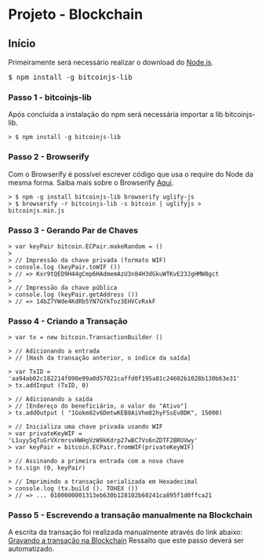 # Projeto - Blockchain

## Início
Primeiramente será necessário realizar o download do [Node.js](https://nodejs.org/en/).

<pre class="prettyprint lang-txt">$ npm install -g bitcoinjs-lib</pre>

### Passo 1 - bitcoinjs-lib
Após concluída a instalação do npm será necessária importar a lib bitcoinjs-lib.
```
> $ npm install -g bitcoinjs-lib
```

### Passo 2 - Browserify 
Com o Browserify é possível escrever código que usa o require do Node da mesma forma.
Saiba mais sobre o Browserify [Aqui](http://browserify.org/).
```
> $ npm -g install bitcoinjs-lib browserify uglify-js
> $ browserify -r bitcoinjs-lib -s bitcoin | uglifyjs > bitcoinjs.min.js
```

### Passo 3 - Gerando Par de Chaves
```
> var keyPair bitcoin.ECPair.makeRandom = ()
>
> // Impressão da chave privada (formato WIF)
> console.log (keyPair.toWIF ())
> // => Kxr9tQED9H44gCmp6HAdmemAzU3n84H3dGkuWTKvE23JgHMW8gct
>
> // Impressão da chave pública
> console.log (keyPair.getAddress ())
> // => 14bZ7YWde4KdRb5YN7GYkToz3EHVCvRxkF
```

### Passo 4 - Criando a Transação
```
> var tx = new bitcoin.TransactionBuilder ()

> // Adicionando a entrada
> // [Hash da transação anterior, o índice da saída]

> var TxID = 'aa94ab02c182214f090e99a0d57021caffd0f195a81c24602b1028b130b63e31'
> tx.addInput (TxID, 0)

> // Adicionando a saída
> // [Endereço do beneficiário, o valor do "Ativo"]
> tx.addOutput ( "1Gokm82v6DmtwKEB8AiVhm82hyFSsEvBDK", 15000)

> // Inicializa uma chave privada usando WIF
> var privateKeyWIF = 'L1uyy5qTuGrVXrmrsvHWHgVzW9kKdrp27wBC7Vs6nZDTF2BRUVwy'
> var keyPair = bitcoin.ECPair.fromWIF(privateKeyWIF)

> // Assinando a primeira entrada com a nova chave
> tx.sign (0, keyPair)

> // Imprimindo a transação serializada em Hexadecimal
> console.log (tx.build (). TOHEX ())
> // => ... 0100000001313eb630b128102b60241ca895f1d0ffca21
```

### Passo 5 - Escrevendo a transação manualmente na Blockchain
A escrita da transação foi realizada manualmente através do link abaixo:
[Gravando a transação na Blockchain](https://blockchain.info/pushtx)
Ressalto que este passo deverá ser automatizado. 


